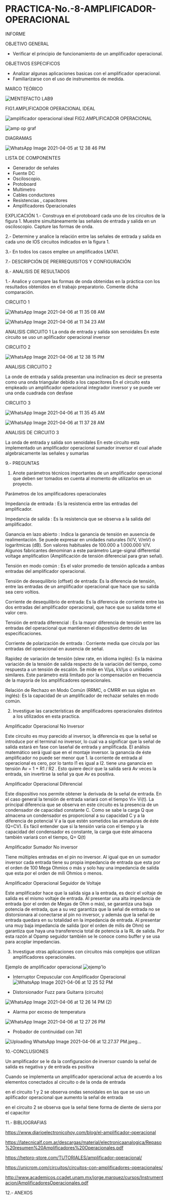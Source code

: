 # PRACTICA-No.-8-AMPLIFICADOR-OPERACIONAL
INFORME

OBJETIVO GENERAL 

 * Verificar el principio de funcionamiento de un amplificador operacional.

OBJETIVOS ESPECIFICOS

 * Analizar algunas aplicaciones basicas con el amplificador operacional.
 * Familiarizarse con el uso de instrumentos de medida.

MARCO TEÓRICO

![MENTEFACTO LAB9](https://user-images.githubusercontent.com/76057459/113743623-7de9cf80-96c9-11eb-9f64-f0f9933c0bd9.png)

FIG1.AMPLIFICADOR OPERACIONAL IDEAL

![amplificador operacional ideal](https://user-images.githubusercontent.com/76057459/113602697-88906000-9608-11eb-8846-88fa0a06337b.png)
FIG2.AMPLIFICADOR OPERACIONAL

![amp op graf](https://user-images.githubusercontent.com/76057459/113743889-c7d2b580-96c9-11eb-80f5-d43171ca0a50.png)


DIAGRAMAS

![WhatsApp Image 2021-04-05 at 12 38 46 PM](https://user-images.githubusercontent.com/76057459/113657326-57914900-9663-11eb-8bf5-b1bdc35171a6.jpeg)



LISTA DE COMPONENTES

* Generador de señales
* Fuente DC
* Osciloscopio.
* Protoboard
* Multimetro
* Cables conductores
* Resistencias , capacitores
* Amplificadores Operacionales



EXPLICACIÓN
1.- Construya en el protoboard cada uno de los circuitos de la figura 1. Muestre simultáneamente las señales de entrada y salida en un osciloscopio. Capture las formas de onda.

2.- Determine y analice la relación entre las señales de entrada y salida en cada uno de lOS circuitos indicados en la figura 1.


3.- En todos los casos emplee un amplificados LM741.


7.- DESCRIPCIÓN DE PRERREQUISITOS Y CONFIGURACIÓN


8.- ANALISIS DE RESULTADOS 

1.- Analice y compare las formas de onda obtenidas en la práctica con los resultados obtenidos
en el trabajo preparatorio. Comente dicha comparación.

CIRCUITO 1

![WhatsApp Image 2021-04-06 at 11 35 08 AM](https://user-images.githubusercontent.com/76057459/113748438-1d10c600-96ce-11eb-933d-517d29f4d118.jpeg)


![WhatsApp Image 2021-04-06 at 11 34 23 AM](https://user-images.githubusercontent.com/76057459/113748348-fd799d80-96cd-11eb-8bd1-7d343b96ae33.jpeg)


 ANALISIS CIRCUITO 1
 La onda de entrada y salida son senoidales 
 En este circuito se uso un aplificador operacional inversor 
 
 CIRCUITO 2
 
 ![WhatsApp Image 2021-04-06 at 12 38 15 PM](https://user-images.githubusercontent.com/76057459/113755190-a8418a00-96d5-11eb-8b2f-f295e1fbffb4.jpeg)

 ANALISIS CIRCUITO 2
 
 La onde de entrada y salida presentan una inclinacion es decir se presenta como una onda triangular  debido a los capacitores 
 En el circuito esta empkeado un amplificador operacional integrador inversor y se puede ver una onda cuadrada con desfase 
 
 CIRCUITO 3
 
 ![WhatsApp Image 2021-04-06 at 11 35 45 AM](https://user-images.githubusercontent.com/76057459/113748537-374aa400-96ce-11eb-9538-c912a958a260.jpeg)

 ![WhatsApp Image 2021-04-06 at 11 37 28 AM](https://user-images.githubusercontent.com/76057459/113748560-3fa2df00-96ce-11eb-8533-840fb935196d.jpeg)

 
 ANALISIS DE CIRCUITO 3
 
 La onda de entrada y salida son senoidales 
 En este circuito esta implementado un amplificador operacional sumador  inversor el cual añade algebraicamente las señales y sumarlas 
 

9.- PREGUNTAS

1. Anote parámetros técnicos importantes de un amplificador operacional que deben ser
tomados en cuenta al momento de utilizarlos en un proyecto.

Parámetros de los amplificadores operacionales

Impedancia de entrada :
Es la resistencia entre las entradas del amplificador.

Impedancia de salida :
Es la resistencia que se observa a la salida del amplificador.

Ganancia en lazo abierto : 
Indica la ganancia de tensión en ausencia de realimentación. Se puede expresar en unidades naturales (V/V, V/mV) o logarítmicas (dB). Son valores habituales de 100.000 a 1.000.000 V/V. Algunos fabricantes denominan a este parámetro Large-signal differential voltage amplification (Amplificación de tensión diferencial para gran señal).

Tensión en modo común :
Es el valor promedio de tensión aplicada a ambas entradas del amplificador operacional.

Tensión de desequilibrio (offset) de entrada:
Es la diferencia de tensión, entre las entradas de un amplificador operacional que hace que su salida sea cero voltios.
 
Corriente de desequilibrio de entrada:
Es la diferencia de corriente entre las dos entradas del amplificador operacional, que hace que su salida tome el valor cero.

Tensión de entrada diferencial :
Es la mayor diferencia de tensión entre las entradas del operacional que mantienen el dispositivo dentro de las especificaciones.

Corriente de polarización de entrada : 
Corriente media que circula por las entradas del operacional en ausencia de señal.

Rapidez de variación de tensión (slew rate, en idioma inglés):
Es la máxima variación de la tensión de salida respecto de la variación del tiempo, como respuesta a un tensión de escalón. Se mide en V/μs, kV/μs o unidades similares. Este parámetro está limitado por la compensación en frecuencia de la mayoría de los amplificadores operacionales.

Relación de Rechazo en Modo Común (RRMC, o CMRR en sus siglas en inglés): 
Es la capacidad de un amplificador de rechazar señales en modo común.


2. Investigue las características de amplificadores operacionales distintos a los utilizados en esta practica.

Amplificador Operacional No Inversor 

 Este circuito es muy parecido al inversor, la diferencia es que la señal se introduce por el terminal no inversor, lo cual va a significar que la señal de salida estará en fase con laseñal de entrada y amplificada. El análisis matemático será igual que en el montaje inversor.  la ganancia de éste amplificador no puede ser menor que 1. la corriente de entrada al operacional es cero, por lo tanto I1 es igual a I2.  tiene una ganancia en tensión Av = 1 + R1 / R2 . Esto quiere decir que la salida será Av veces la entrada, sin invertirse la señal ya que Av es positiva. 

Amplificador Operacional Diferencial 

 Este dispositivo nos permite obtener la derivada de la señal de entrada. En el caso general la tensión de entrada variará con el tiempo Vi= Vi(t). La principal diferencia que se observa en este circuito es la presencia de un condensador de capacidad constante C. Como se sabe la carga Q que almacena un condensador es proporcional a su capacidad C y a la diferencia de potencial V a la que estén sometidos las armaduras de éste (Q=CV). Es fácil entender que si la tensión varía con el tiempo y la capacidad del condensador es constante, la carga que éste almacena también variará con el tiempo, Q= Q(t) 

Amplificador Sumador No inversor 

Tiene múltiples entradas en el pin no inversor. Al igual que en un sumador inversor cada entrada tiene su propia impedancia de entrada que esta por el orden de 100 Mega Ohmios o más y solo hay una impedancia de salida que esta por el orden de mili Ohmios o menos. 

Amplificador Operacional Seguidor de Voltaje 

 Este amplificador hace que la salida siga a la entrada, es decir el voltaje de salida es el mismo voltaje de entrada. Al presentar una alta impedancia de entrada (por el orden de Megas de Ohm o más), se garantiza una baja potencia de entrada, que a su vez garantiza que la señal de entrada no se distorsionara al conectarse al pin no inversor, y además que la señal de entrada quedara en su totalidad en la impedancia de entrada. Al presentar una muy baja impedancia de salida (por el orden de milis de Ohm) se garantiza que haya una transferencia total de potencia a la RL de salida. Por esta razón al Opamp seguidor también se le conoce como buffer y se usa para acoplar impedancias. 


3. Investigue otras aplicaciones con circuitos más complejos que utilizan amplificadores operacionales.

Ejemplo de amplificador operacional
![ejemp'lo ](https://user-images.githubusercontent.com/76057459/113758435-7a5e4480-96d9-11eb-9d55-233f6cfa6963.jpeg)


* Interruptor Crepuscular con Amplificador Operacional
![WhatsApp Image 2021-04-06 at 12 25 52 PM](https://user-images.githubusercontent.com/76057459/113753026-3e27e580-96d3-11eb-8c40-f2fc389e35f9.jpeg)

* Distorsionador Fuzz para Guitarra (circuito)

![WhatsApp Image 2021-04-06 at 12 26 14 PM (2)](https://user-images.githubusercontent.com/76057459/113753434-b1c9f280-96d3-11eb-955e-bffccb2232b4.jpeg)


* Alarma por exceso de temperatura

![WhatsApp Image 2021-04-06 at 12 27 26 PM](https://user-images.githubusercontent.com/76057459/113753337-9c54c880-96d3-11eb-8831-926941b6a87a.jpeg)


* Probador de continuidad con 741

![Uploading WhatsApp Image 2021-04-06 at 12.27.37 PM.jpeg…]()



10.-CONCLUSIONES

Un amplificador se le da la configuracion de inversor cuando  la señal de  salida es negativa y de entrada es positiva

Cuando se implementa un amplificador operacional actua de acuerdo a los elementos conectados al circuito o de la onda de entrada

en el circuito 1 y 2 se observa ondas senoidales en las que se uso un aplificador operacional que aumento la señal de entrada

en el circuito 2 se observa que la señal tiene forma de diente de sierra  por el capacitor



11.- BIBLIOGRAFIAS


https://www.diarioelectronicohoy.com/blog/el-amplificador-operacional

https://latecnicalf.com.ar/descargas/material/electronicaanalogica/Repaso%20resumen%20Amplificadores%20Operacionales.pdf

https://hetpro-store.com/TUTORIALES/amplificador-operacional/

https://unicrom.com/circuitos/circuitos-con-amplificadores-operacionales/

http://www.academicos.ccadet.unam.mx/jorge.marquez/cursos/Instrumentacion/AmplificadoresOperacionales.pdf


12.- ANEXOS
